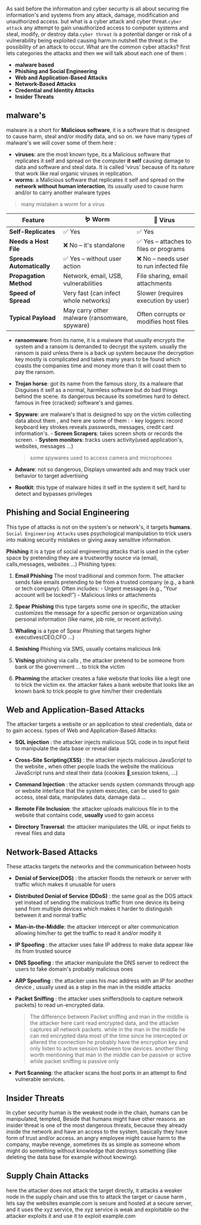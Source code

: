 As said before the information and cyber security is all about securing the information's and systems from any attack, damage, modification and unauthorized access. but what is a cyber attack and cyber threat.`cyber attack` any attempt to gain unauthorized access to computer systems and steal, modify, or destroy data.`cyber threat` is a potential danger or risk of a vulnerability being exploited causing harm.in nutshell the threat is the possibility of an attack to occur. 
What are the common cyber attacks? first lets categories the attacks and then we will talk about each one of them :
- **malware based**
- **Phishing and Social Engineering**
- **Web and Application-Based Attacks**
- **Network-Based Attacks**
- **Credential and Identity Attacks**
- **Insider Threats**
## malware's 
malware is a short for **Malicious software**, it is a software that is designed to cause harm, steal and/or modify data, and so on. we have many types of malware's we will cover some of them here :
- **viruses**: are the most known type, its a Malicious software that replicates it self and spread on the computer **it self** causing damage to data and software and steal data. It is called 'virus' because of its nature that work like real organic viruses in replication.
- **worms**: a Malicious software that replicates it self and spread on the **network without human interaction**, its usually used to cause harm and/or to carry another malware types

>many mistaken a worm for a virus

| Feature                   | 🪱 **Worm**                                   | 🦠 **Virus**                             |
| ------------------------- | --------------------------------------------- | ---------------------------------------- |
| **Self-Replicates**       | ✅ Yes                                         | ✅ Yes                                    |
| **Needs a Host File**     | ❌ No – it's standalone                        | ✅ Yes – attaches to files or programs    |
| **Spreads Automatically** | ✅ Yes – without user action                   | ❌ No – needs user to run infected file   |
| **Propagation Method**    | Network, email, USB, vulnerabilities          | File sharing, email attachments          |
| **Speed of Spread**       | Very fast (can infect whole networks)         | Slower (requires execution by user)      |
| **Typical Payload**       | May carry other malware (ransomware, spyware) | Often corrupts or modifies host files    |


- **ransomware**: from its name, it is a malware that usually encrypts the system and a ransom is demanded to decrypt the system. usually the ransom is paid unless there is a back up system because the decryption key mostly is complicated and takes many years to be found which coasts the companies time and money more than it will coast them to pay the ransom.

- **Trojan horse**: got its name from the famous story, its a malware that Disguises it self as a normal, harmless software but do bad things behind the scene. its dangerous because its sometimes hard to detect. famous in free (cracked) software's and games.

- **Spyware**: are malware's that is designed to spy on the victim collecting data about them , and here are some of them :
	  - key loggers: record keyboard key strokes reveals passwords, messages, credit card information's.
	  - **Screen Scrapers**: takes screen shots or records the screen.
	  - **System monitors**: tracks users activity(used application's, websites, messages ...)
	>some spywares used to access camera and microphones 

- **Adware**: not so dangerous, Displays unwanted ads and may track user behavior to target advertising

- **Rootkit**: this type of malware hides it self in the system it self, hard to detect and bypasses privileges 

## Phishing and Social Engineering
This type of attacks is not on the system's or network's, it targets **humans**. `Social Engineering Attacks` uses psychological manipulation to trick users into making security mistakes or giving away sensitive information.

**Phishing** it is a type of social engineering attacks that is used in the cyber space by pretending they are a trustworthy source via (email, calls,messages, websites ...)
Phishing types:
1. **Email Phishing**
   The most traditional and common form.
   The attacker sends fake emails pretending to be from a trusted company (e.g., a bank or tech company).
   Often includes:
	   - Urgent messages (e.g., “Your account will be locked!”)
	   - Malicious links or attachments

2. **Spear Phishing**
   this type targets some one in specific, the attacker customizes the message for a specific person or organization using personal information (like name, job role, or recent activity).

3. **Whaling**
   is a type of Spear Phishing that targets higher executives(CEO,CFO ...)

4. **Smishing**
   Phishing via SMS, usually contains malicious link

5. **Vishing**
   phishing via calls , the attacker pretend to be someone from bank or the government ... to trick the victim

6. **Pharming**
   the attacker creates a fake website that looks like a legit one to trick the victim 
   ex. the attacker fakes a bank website that looks like an known bank to trick people to give him/her their credentials 

## Web and Application-Based Attacks
 The attacker targets a website or an application to steal credentials, data or to gain access.
types of Web and Application-Based Attacks:
- **SQL injection** : the attacker injects malicious SQL code in to input field to manipulate the data base or reveal data

- **Cross-Site Scripting(XSS)** : the attacker injects malicious JavaScript to the website , when other people loads the website the malicious JavaScript runs and steal their data (cookies 🍪,session tokens, ...)

- **Command Injection** : the attacker sends system commands through app or website interface that the system executes, can be used to gain access, steal data, manipulates data, damage data ...

- **Remote File Inclusion**: the attacker uploads malicious file in to the website that contains code, **usually** used to gain access

- **Directory Traversal**: the attacker manipulates the URL or input fields to reveal files and data 

## Network-Based Attacks
 These attacks targets the networks and the communication between hosts
- **Denial of Service(DOS)** : the attacker floods the network or server with traffic which makes it unusable for users

- **Distributed Denial of Service (DDoS)** : the same goal as the DOS attack yet instead of sending the malicious traffic from one device its being send from multiple devices which makes it harder to distinguish between it and normal traffic

- **Man-in-the-Middle**: the attacker intercept or alter communication allowing him/her to get the traffic to read it and/or modify it 

- **IP Spoofing** : the attacker uses fake IP address to make data appear like its from trusted source 

- **DNS Spoofing** : the attacker manipulate the DNS server to redirect the users to fake domain's probably malicious ones

- **ARP Spoofing** : the attacker uses his mac address with an IP for another device , usually used as a step in the man in the middle attacks 

- **Packet Sniffing** : the attacker uses sniffers(tools to capture network packets) to read un-encrypted data.

  > The difference between Packet sniffing and man in the middle is the attacker here cant read encrypted data, and the attacker captures all network packets. while in the man in the middle he can red encrypted data most of the time since he intercepted or altered the connection he probably have the encryption key and only listen to active session between tow devices. another thing worth mentioning that man in the middle can be passive or active while packet sniffing is passive only

- **Port Scanning**: the attacker scans the host ports in an attempt to find vulnerable services.

## Insider Threats
 In cyber security human is the weakest node in the chain, humans can be manipulated, tempted, Beside that humans might have other reasons. an insider threat is one of the most dangerous threats, because they already inside the network and have an access to the system, basically they have form of trust and/or access. an angry employee might cause harm to the company, maybe revenge, sometimes its as simple as someone whom might do something without knowledge that destroys something (like deleting the data base for example without knowing).

## Supply Chain Attacks
 here the attacker does not attack the target directly, it attacks a weaker node in the supply chain and use this to attack the target or cause harm , lets say the websites example.com is secure and hosted at a secure server, and it uses the xyz service, the xyz service is weak and exploitable so the attacker exploits it and use it to exploit example.com

